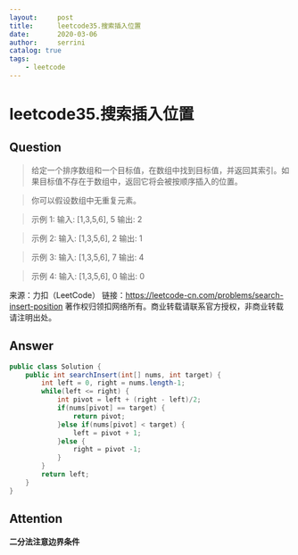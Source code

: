 ```yaml
---
layout:     post
title:      leetcode35.搜索插入位置
date:       2020-03-06          
author:     serrini                 
catalog: true                       
tags:                               
    - leetcode
---
```

# leetcode35.搜索插入位置

## Question

> 给定一个排序数组和一个目标值，在数组中找到目标值，并返回其索引。如果目标值不存在于数组中，返回它将会被按顺序插入的位置。

> 你可以假设数组中无重复元素。

> 示例 1:
> 输入: [1,3,5,6], 5
> 输出: 2

> 示例 2:
> 输入: [1,3,5,6], 2
> 输出: 1

> 示例 3:
> 输入: [1,3,5,6], 7
> 输出: 4

> 示例 4:
> 输入: [1,3,5,6], 0
> 输出: 0

来源：力扣（LeetCode）
链接：https://leetcode-cn.com/problems/search-insert-position
著作权归领扣网络所有。商业转载请联系官方授权，非商业转载请注明出处。

## Answer


```Java
public class Solution {
    public int searchInsert(int[] nums, int target) {
        int left = 0, right = nums.length-1;
        while(left <= right) {
        	int pivot = left + (right - left)/2;
        	if(nums[pivot] == target) {
        		return pivot;
        	}else if(nums[pivot] < target) {
        		left = pivot + 1;
        	}else {
        		right = pivot -1;
        	}
        }
        return left;
    }
}
```

## Attention

**二分法注意边界条件**


